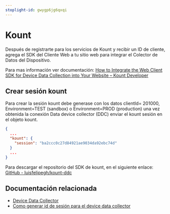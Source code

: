 ```yaml
---
stoplight-id: gwygp6jg6qxqi
---
```


# Kount

Después de registrarte para los servicios de Kount y recibir un ID de cliente, agrega el SDK del Cliente Web a tu sitio web para integrar el Colector de Datos del Dispositivo.

Para mas información ver documentación: [How to Integrate the Web Client SDK for Device Data Collection into Your Website – Kount Developer](https://developer.kount.com/hc/en-us/articles/6731598562836-How-to-Integrate-the-Web-Client-SDK-for-Device-Data-Collection-into-Your-Website)


## Crear sesión kount

Para crear la sesión kount debe generase con los datos clientId= 201000, Environment=TEST (sandbox) o Environment=PROD (production) una vez obtenida la conexión Data device collector (DDC) enviar el kount sesión en el objeto kount.

```json
{
  ...
  "kount": {
    "session": "ba2ccc0c27d84921ae9034da92ebc74d"
  }
  ...
}
```
Para descargar el repositorio del SDK de kount, en el siguiente enlace: [GitHub - luisfelipegh/kount-ddc](https://github.com/luisfelipegh/kount-ddc?tab=readme-ov-file)


## Documentación relacionada

* [Device Data Collector](https://developer.kount.com/hc/en-us/articles/6731598562836-How-to-Integrate-the-Kount-Web-Client-for-Device-Data-Collection-into-Your-Website)
* [Como generar id de sesión para el device data collector](https://developer.kount.com/hc/en-us/articles/4411121644820-How-to-Create-a-Session-ID-for-the-Device-Data-Collector-DDC-)
